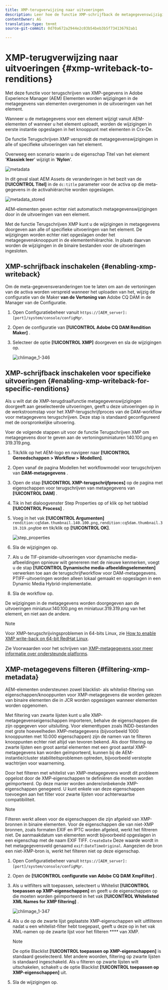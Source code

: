 ```yaml
---
title: XMP-terugverwijzing naar uitvoeringen
description: Leer hoe de functie XMP-schrijfback de metagegevenswijzigingen voor een element doorgeeft aan alle of aan specifieke uitvoeringen van het element.
contentOwner: AG
translation-type: tm+mt
source-git-commit: 0d70a672a2944e2c03b54beb3b5f734136792ab1

---
```



# XMP-terugverwijzing naar uitvoeringen {#xmp-writeback-to-renditions}

Met deze functie voor terugschrijven van XMP-gegevens in Adobe Experience Manager (AEM) Elementen worden wijzigingen in de metagegevens van elementen overgenomen in de uitvoeringen van het element.

Wanneer u de metagegevens voor een element wijzigt vanuit AEM-elementen of wanneer u het element uploadt, worden de wijzigingen in eerste instantie opgeslagen in het knooppunt met elementen in Crx-De.

De functie Terugschrijven XMP verspreidt de metagegevenswijzigingen in alle of specifieke uitvoeringen van het element.

Overweeg een scenario waarin u de eigenschap Titel van het element &#39;**Klassiek leer**&#39; wijzigt in &#39;**Nylon**&#39;.

![metadata](assets/metadata.png)

In dit geval slaat AEM Assets de veranderingen in het bezit van de **[!UICONTROL Titel]** in de `dc:title` parameter voor de activa op die meta-gegevens in de activahiërarchie worden opgeslagen.

![metadata_stored](assets/metadata_stored.png)

AEM-elementen geven echter niet automatisch metagegevenswijzigingen door in de uitvoeringen van een element.

Met de functie Terugschrijven XMP kunt u de wijzigingen in metagegevens doorgeven aan alle of specifieke uitvoeringen van het element. De wijzigingen worden echter niet opgeslagen onder het metagegevensknooppunt in de elementenhiërarchie. In plaats daarvan worden de wijzigingen in de binaire bestanden voor de uitvoeringen ingesloten.

## XMP-schrijfback inschakelen {#enabling-xmp-writeback}

Om de meta-gegevensveranderingen toe te laten om aan de vertoningen van de activa worden verspreid wanneer het uploaden van het, wijzig de configuratie van de Maker **van de Vertoning van** Adobe CQ DAM in de Manager van de Configuratie.

1. Open Configuratiebeheer vanuit `https://[AEM_server]:[port]/system/console/configMgr`.
1. Open de configuratie van **[!UICONTROL Adobe CQ DAM Rendition Maker]** .
1. Selecteer de optie **[!UICONTROL XMP]** doorgeven en sla de wijzigingen op.

   ![chlimage_1-346](assets/chlimage_1-346.png)

## XMP-schrijfback inschakelen voor specifieke uitvoeringen {#enabling-xmp-writeback-for-specific-renditions}

Als u wilt dat de XMP-terugdraaifunctie metagegevenswijzigingen doorgeeft aan geselecteerde uitvoeringen, geeft u deze uitvoeringen op in de werkstroomstap voor het XMP-terugschrijfproces van de DAM-workflow voor metagegevens terugschrijven. Deze stap is standaard geconfigureerd met de oorspronkelijke uitvoering.

Voer de volgende stappen uit voor de functie Terugschrijven XMP om metagegevens door te geven aan de vertoningsminiaturen 140.100.png en 319.319.png.

1. Tik/klik op het AEM-logo en navigeer naar **[!UICONTROL Gereedschappen > Workflow > Modellen]**.
1. Open vanaf de pagina Modellen het workflowmodel voor terugschrijven van **DAM-metagegevens** .
1. Open de stap **[!UICONTROL XMP-terugschrijfproces]** op de pagina met eigenschappen voor terugschrijven van metagegevens van **[!UICONTROL DAM]** .
1. Tik in het dialoogvenster Step Properties op of klik op het tabblad **[!UICONTROL Process]** .
1. Voeg in het vak **[!UICONTROL Argumenten]** `rendition:cq5dam.thumbnail.140.100.png,rendition:cq5dam.thumbnail.319.319.png`toe en tik/klik op **[!UICONTROL OK]**.

   ![step_properties](assets/step_properties.png)

1. Sla de wijzigingen op.
1. Als u de TIF-piramide-uitvoeringen voor dynamische media-afbeeldingen opnieuw wilt genereren met de nieuwe kenmerken, voegt u de stap **[!UICONTROL Dynamische media-afbeeldingselementen]** verwerken toe aan de terugschrijfworkflow voor DAM-metagegevens.
PTIFF-uitvoeringen worden alleen lokaal gemaakt en opgeslagen in een Dynamic Media Hybrid-implementatie.

1. Sla de workflow op.

De wijzigingen in de metagegevens worden doorgegeven aan de uitvoeringen miniatuur.140.100.png en miniatuur.319.319.png van het element, en niet aan de andere.

>[!NOTE]
>
>Voor XMP-terugschrijvingsproblemen in 64-bits Linux, zie [How to enable XMP write-back on 64-bit RedHat Linux](https://helpx.adobe.com/experience-manager/kb/enable-xmp-write-back-64-bit-redhat.html).
>
>Zie Voorwaarden voor het schrijven van [XMP-metagegevens voor meer informatie over ondersteunde platforms](/help/sites-deploying/technical-requirements.md#requirements-for-aem-assets-xmp-metadata-write-back).

## XMP-metagegevens filteren {#filtering-xmp-metadata}

AEM-elementen ondersteunen zowel blacklist- als whitelist-filtering van eigenschappen/knooppunten voor XMP-metagegevens die worden gelezen van binaire elementen die in JCR worden opgeslagen wanneer elementen worden opgenomen.

Met filtering van zwarte lijsten kunt u alle XMP-metagegevenseigenschappen importeren, behalve de eigenschappen die zijn opgegeven voor uitsluiting. Voor elementtypen zoals INDD-bestanden met grote hoeveelheden XMP-metagegevens (bijvoorbeeld 1000 knooppunten met 10.000 eigenschappen) zijn de namen van te filteren knooppunten echter niet altijd van tevoren bekend. Als door filtering op zwarte lijsten een groot aantal elementen met een groot aantal XMP-metagegevens kan worden geïmporteerd, kunnen bij de AEM-instantie/cluster stabiliteitsproblemen optreden, bijvoorbeeld verstopte wachtrijen voor waarneming.

Door het filteren met whitelist van XMP-metagegevens wordt dit probleem opgelost door de XMP-eigenschappen te definiëren die moeten worden geïmporteerd. Op deze manier worden andere/onbekende XMP-eigenschappen genegeerd. U kunt enkele van deze eigenschappen toevoegen aan het filter voor zwarte lijsten voor achterwaartse compatibiliteit.

>[!NOTE]
>
>Filteren werkt alleen voor de eigenschappen die zijn afgeleid van XMP-bronnen in binaire elementen. Voor de eigenschappen die van niet-XMP bronnen, zoals formaten EXIF en IPTC worden afgeleid, werkt het filtreren niet. De aanmaakdatum van elementen wordt bijvoorbeeld opgeslagen in een eigenschap met de naam EXIF TIFF. `CreateDate` Deze waarde wordt in het metagegevensveld genaamd `exif:DateTimeOriginal`. Aangezien de bron een niet-XMP-bron is, werkt het filteren niet op deze eigenschap.

1. Open Configuratiebeheer vanuit `https://[AEM_server]:[port]/system/console/configMgr`.
1. Open de **[!UICONTROL configuratie van Adobe CQ DAM XmpFilter]** .
1. Als u witfilters wilt toepassen, selecteert u Whitelist **[!UICONTROL toepassen op XMP-eigenschappen]** en geeft u de eigenschappen op die moeten worden geïmporteerd in het vak **[!UICONTROL Whitelisted XML Names for XMP filtering]** .

   ![chlimage_1-347](assets/chlimage_1-347.png)

1. Als u de op de zwarte lijst geplaatste XMP-eigenschappen wilt uitfilteren nadat u een whitelist-filter hebt toegepast, geeft u deze op in het vak XML-namen op de zwarte lijst voor het filteren **** van XMP.

   >[!NOTE]
   >
   >De optie Blacklist **[!UICONTROL toepassen op XMP-eigenschappen]** is standaard geselecteerd. Met andere woorden, filtering op zwarte lijsten is standaard ingeschakeld. Als u filteren op zwarte lijsten wilt uitschakelen, schakelt u de optie Blacklist **[!UICONTROL toepassen op XMP-eigenschappen]** uit.

1. Sla de wijzigingen op.

